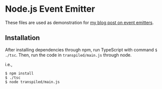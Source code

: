 # Node.js Event Emitter

These files are used as demonstration for [my blog post on event emitters](https://medium.com/@brianjleeofcl/what-they-probably-didnt-teach-you-pt-1-node-js-event-emitters-observer-pattern-7dd02b67c061).

## Installation

After installing dependencies through npm, run TypeScript with command `$ ./tsc`. Then, run the code in `transpiled/main.js` through node.

i.e., 
```shell
$ npm install
$ ./tsc
$ node transpiled/main.js
```


